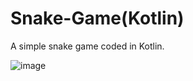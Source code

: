 # Snake-Game(Kotlin)
A simple snake game coded in Kotlin.

![image](https://user-images.githubusercontent.com/96023835/147000225-0cfbd183-1adf-4f72-a490-35c5ed1e24e0.png)

